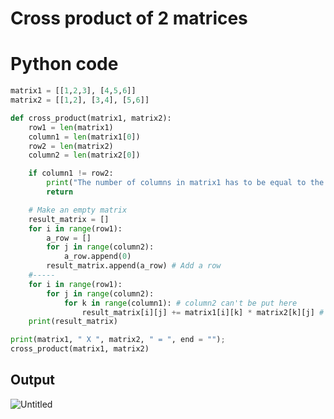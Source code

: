 # Cross product of 2 matrices

# Python code
~~~python
matrix1 = [[1,2,3], [4,5,6]]
matrix2 = [[1,2], [3,4], [5,6]]

def cross_product(matrix1, matrix2):
    row1 = len(matrix1)
    column1 = len(matrix1[0])
    row2 = len(matrix2)
    column2 = len(matrix2[0])

    if column1 != row2:
        print("The number of columns in matrix1 has to be equal to the number of rows in matrix2.")
        return

    # Make an empty matrix
    result_matrix = []
    for i in range(row1):
        a_row = []
        for j in range(column2):
            a_row.append(0)
        result_matrix.append(a_row) # Add a row
    #-----
    for i in range(row1):
        for j in range(column2):
            for k in range(column1): # column2 can't be put here
                result_matrix[i][j] += matrix1[i][k] * matrix2[k][j] # Fix the row of matrix1 and the column of matrix2
    print(result_matrix)

print(matrix1, " X ", matrix2, " = ", end = "");
cross_product(matrix1, matrix2)
~~~
## Output
![Untitled](https://user-images.githubusercontent.com/67142421/149186390-e335f0b8-e312-425d-a137-444dd8178690.png)

